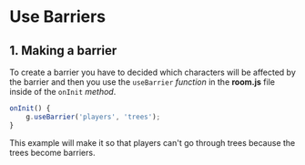 
# Use Barriers
## 1. Making a barrier

To create a barrier you have to decided which characters will be affected by the barrier and then you use the `useBarrier` _function_ in the **room.js** file inside of the `onInit` _method_. 
```javascript
onInit() {
	g.useBarrier('players', 'trees');
}
```  
This example will make it so that players can't go through trees because the trees become barriers.

